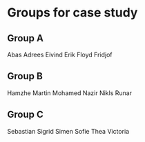 # Groups for case study

## Group A

Abas
Adrees
Eivind
Erik
Floyd
Fridjof


## Group B

Hamzhe
Martin
Mohamed
Nazir
Nikls
Runar

## Group C

Sebastian
Sigrid
Simen
Sofie
Thea
Victoria
